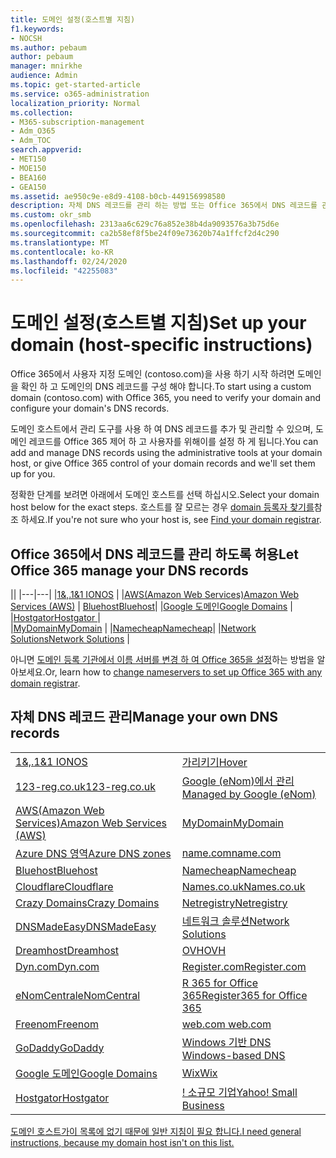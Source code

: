 ```yaml
---
title: 도메인 설정(호스트별 지침)
f1.keywords:
- NOCSH
ms.author: pebaum
author: pebaum
manager: mnirkhe
audience: Admin
ms.topic: get-started-article
ms.service: o365-administration
localization_priority: Normal
ms.collection:
- M365-subscription-management
- Adm_O365
- Adm_TOC
search.appverid:
- MET150
- MOE150
- BEA160
- GEA150
ms.assetid: ae950c9e-e8d9-4108-b0cb-449156998580
description: 자체 DNS 레코드를 관리 하는 방법 또는 Office 365에서 DNS 레코드를 관리 하는 방법에 대해 알아봅니다.
ms.custom: okr_smb
ms.openlocfilehash: 2313aa6c629c76a852e38b4da9093576a3b75d6e
ms.sourcegitcommit: ca2b58ef8f5be24f09e73620b74a1ffcf2d4c290
ms.translationtype: MT
ms.contentlocale: ko-KR
ms.lasthandoff: 02/24/2020
ms.locfileid: "42255083"
---
```

# <a name="set-up-your-domain-host-specific-instructions"></a><span data-ttu-id="3ca7f-103">도메인 설정(호스트별 지침)</span><span class="sxs-lookup"><span data-stu-id="3ca7f-103">Set up your domain (host-specific instructions)</span></span>

<span data-ttu-id="3ca7f-104">Office 365에서 사용자 지정 도메인 (contoso.com)을 사용 하기 시작 하려면 도메인을 확인 하 고 도메인의 DNS 레코드를 구성 해야 합니다.</span><span class="sxs-lookup"><span data-stu-id="3ca7f-104">To start using a custom domain (contoso.com) with Office 365, you need to verify your domain and configure your domain's DNS records.</span></span> 
  
<span data-ttu-id="3ca7f-105">도메인 호스트에서 관리 도구를 사용 하 여 DNS 레코드를 추가 및 관리할 수 있으며, 도메인 레코드를 Office 365 제어 하 고 사용자를 위해이를 설정 하 게 됩니다.</span><span class="sxs-lookup"><span data-stu-id="3ca7f-105">You can add and manage DNS records using the administrative tools at your domain host, or give Office 365 control of your domain records and we'll set them up for you.</span></span>
  
<span data-ttu-id="3ca7f-106">정확한 단계를 보려면 아래에서 도메인 호스트를 선택 하십시오.</span><span class="sxs-lookup"><span data-stu-id="3ca7f-106">Select your domain host below for the exact steps.</span></span> <span data-ttu-id="3ca7f-107">호스트를 잘 모르는 경우 [domain 등록자 찾기를](find-your-domain-registrar.md)참조 하세요.</span><span class="sxs-lookup"><span data-stu-id="3ca7f-107">If you're not sure who your host is, see [Find your domain registrar](find-your-domain-registrar.md).</span></span>
  

## <a name="let-office-365-manage-your-dns-records"></a><span data-ttu-id="3ca7f-108">Office 365에서 DNS 레코드를 관리 하도록 허용</span><span class="sxs-lookup"><span data-stu-id="3ca7f-108">Let Office 365 manage your DNS records</span></span>

||
|---|---|
|[<span data-ttu-id="3ca7f-109">1&,.</span><span class="sxs-lookup"><span data-stu-id="3ca7f-109">1&1 IONOS</span></span>](../dns/change-nameservers-at-1-1-internet.md) |
|[<span data-ttu-id="3ca7f-110">AWS(Amazon Web Services)</span><span class="sxs-lookup"><span data-stu-id="3ca7f-110">Amazon Web Services (AWS)</span></span>](../dns/change-nameservers-at-aws.md) |
 [<span data-ttu-id="3ca7f-111">Bluehost</span><span class="sxs-lookup"><span data-stu-id="3ca7f-111">Bluehost</span></span>](../dns/change-nameservers-at-bluehost.md)|
|[<span data-ttu-id="3ca7f-112">Google 도메인</span><span class="sxs-lookup"><span data-stu-id="3ca7f-112">Google   Domains</span></span>](../dns/change-nameservers-at-google-domains.md) |
|[<span data-ttu-id="3ca7f-113">Hostgator</span><span class="sxs-lookup"><span data-stu-id="3ca7f-113">Hostgator   </span></span>](../dns/change-nameservers-at-hostgator.md)  |  
|[<span data-ttu-id="3ca7f-114">MyDomain</span><span class="sxs-lookup"><span data-stu-id="3ca7f-114">MyDomain</span></span>](../dns/change-nameservers-at-mydomain.md) | 
|[<span data-ttu-id="3ca7f-115">Namecheap</span><span class="sxs-lookup"><span data-stu-id="3ca7f-115">Namecheap</span></span>](../dns/change-nameservers-at-namecheap.md)|
|[<span data-ttu-id="3ca7f-116">Network Solutions</span><span class="sxs-lookup"><span data-stu-id="3ca7f-116">Network Solutions</span></span>](../dns/change-nameservers-at-network-solutions.md) |  

<span data-ttu-id="3ca7f-117">아니면 [도메인 등록 기관에서 이름 서버를 변경 하 여 Office 365을 설정](change-nameservers-at-any-domain-registrar.md)하는 방법을 알아보세요.</span><span class="sxs-lookup"><span data-stu-id="3ca7f-117">Or, learn how to [change nameservers to set up Office 365 with any domain registrar](change-nameservers-at-any-domain-registrar.md).</span></span>

## <a name="manage-your-own-dns-records"></a><span data-ttu-id="3ca7f-118">자체 DNS 레코드 관리</span><span class="sxs-lookup"><span data-stu-id="3ca7f-118">Manage your own DNS records</span></span>

|                           |                          |
|---------------------------|--------------------------|
| [<span data-ttu-id="3ca7f-119">1&,.</span><span class="sxs-lookup"><span data-stu-id="3ca7f-119">1&1 IONOS</span></span>](../dns/create-dns-records-at-1-1-internet.md) | [<span data-ttu-id="3ca7f-120">가리키기</span><span class="sxs-lookup"><span data-stu-id="3ca7f-120">Hover</span></span>](../dns/create-dns-records-at-hover.md) |
| [<span data-ttu-id="3ca7f-121">123-reg.co.uk</span><span class="sxs-lookup"><span data-stu-id="3ca7f-121">123-reg.co.uk</span></span>](../dns/create-dns-records-at-123-reg-co-uk.md) | [<span data-ttu-id="3ca7f-122">Google (eNom)에서 관리</span><span class="sxs-lookup"><span data-stu-id="3ca7f-122">Managed   by Google (eNom)</span></span>](../dns/create-dns-records-for-domain-managed-by-google-enom.md)|
| [<span data-ttu-id="3ca7f-123">AWS(Amazon Web Services)</span><span class="sxs-lookup"><span data-stu-id="3ca7f-123">Amazon Web Services (AWS)</span></span>](../dns/create-dns-records-at-aws.md) | [<span data-ttu-id="3ca7f-124">MyDomain</span><span class="sxs-lookup"><span data-stu-id="3ca7f-124">MyDomain</span></span>](../dns/create-dns-records-at-mydomain.md) |
| [<span data-ttu-id="3ca7f-125">Azure DNS 영역</span><span class="sxs-lookup"><span data-stu-id="3ca7f-125">Azure DNS zones</span></span>](../dns/create-dns-records-for-azure-dns-zones.md) | [<span data-ttu-id="3ca7f-126">name.com</span><span class="sxs-lookup"><span data-stu-id="3ca7f-126">name.com</span></span>](../dns/create-dns-records-at-name-com.md) |
| [<span data-ttu-id="3ca7f-127">Bluehost</span><span class="sxs-lookup"><span data-stu-id="3ca7f-127">Bluehost</span></span>](../dns/create-dns-records-at-bluehost.md) | [<span data-ttu-id="3ca7f-128">Namecheap</span><span class="sxs-lookup"><span data-stu-id="3ca7f-128">Namecheap</span></span>](../dns/create-dns-records-at-namecheap.md)|
| [<span data-ttu-id="3ca7f-129">Cloudflare</span><span class="sxs-lookup"><span data-stu-id="3ca7f-129">Cloudflare</span></span>](../dns/create-dns-records-at-cloudflare.md)| [<span data-ttu-id="3ca7f-130">Names.co.uk</span><span class="sxs-lookup"><span data-stu-id="3ca7f-130">Names.co.uk</span></span>](../dns/create-dns-records-at-names-co-uk.md) |
|  [<span data-ttu-id="3ca7f-131">Crazy Domains</span><span class="sxs-lookup"><span data-stu-id="3ca7f-131">Crazy Domains</span></span>](../dns/create-dns-records-at-crazy-domains.md)| [<span data-ttu-id="3ca7f-132">Netregistry</span><span class="sxs-lookup"><span data-stu-id="3ca7f-132">Netregistry</span></span>](../dns/create-dns-records-at-netregistry.md) |
|[<span data-ttu-id="3ca7f-133">DNSMadeEasy</span><span class="sxs-lookup"><span data-stu-id="3ca7f-133">DNSMadeEasy</span></span>](../dns/create-dns-records-at-dnsmadeeasy.md) | [<span data-ttu-id="3ca7f-134">네트워크 솔루션</span><span class="sxs-lookup"><span data-stu-id="3ca7f-134">Network   Solutions</span></span>](../dns/create-dns-records-at-network-solutions.md) |
|[<span data-ttu-id="3ca7f-135">Dreamhost</span><span class="sxs-lookup"><span data-stu-id="3ca7f-135">Dreamhost</span></span>](../dns/create-dns-records-at-dreamhost.md)  | [<span data-ttu-id="3ca7f-136">OVH</span><span class="sxs-lookup"><span data-stu-id="3ca7f-136">OVH</span></span>](../dns/create-dns-records-at-ovh.md) |
|  [<span data-ttu-id="3ca7f-137">Dyn.com</span><span class="sxs-lookup"><span data-stu-id="3ca7f-137">Dyn.com</span></span>](../dns/create-dns-records-at-dyn-com.md) | [<span data-ttu-id="3ca7f-138">Register.com</span><span class="sxs-lookup"><span data-stu-id="3ca7f-138">Register.com</span></span>](../dns/create-dns-records-at-register-com.md) |
| [<span data-ttu-id="3ca7f-139">eNomCentral</span><span class="sxs-lookup"><span data-stu-id="3ca7f-139">eNomCentral</span></span>](../dns/create-dns-records-at-enomcentral.md)| [<span data-ttu-id="3ca7f-140">R 365 for Office 365</span><span class="sxs-lookup"><span data-stu-id="3ca7f-140">Register365 for Office 365</span></span>](../dns/create-dns-records-at-register365.md)  |
| [<span data-ttu-id="3ca7f-141">Freenom</span><span class="sxs-lookup"><span data-stu-id="3ca7f-141">Freenom</span></span>](../dns/create-dns-records-at-freenom.md) | [<span data-ttu-id="3ca7f-142">web.com</span><span class="sxs-lookup"><span data-stu-id="3ca7f-142"> web.com </span></span>](../dns/create-dns-records-at-web-com.md)|
|[<span data-ttu-id="3ca7f-143">GoDaddy</span><span class="sxs-lookup"><span data-stu-id="3ca7f-143">GoDaddy</span></span>](../dns/create-dns-records-at-godaddy.md)|[<span data-ttu-id="3ca7f-144">Windows 기반 DNS</span><span class="sxs-lookup"><span data-stu-id="3ca7f-144"> Windows-based DNS</span></span>](../dns/create-dns-records-using-windows-based-dns.md)   |
| [<span data-ttu-id="3ca7f-145">Google 도메인</span><span class="sxs-lookup"><span data-stu-id="3ca7f-145">Google Domains</span></span>](../dns/create-dns-records-at-google-domains.md) |[<span data-ttu-id="3ca7f-146">Wix</span><span class="sxs-lookup"><span data-stu-id="3ca7f-146">Wix</span></span>](../dns/create-dns-records-at-wix.md) |
|[<span data-ttu-id="3ca7f-147">Hostgator</span><span class="sxs-lookup"><span data-stu-id="3ca7f-147">Hostgator</span></span>](../dns/create-dns-records-at-hostgator.md)  | <span data-ttu-id="3ca7f-148">[!   소규모 기업](../dns/create-dns-records-at-yahoo-small-business.md)</span><span class="sxs-lookup"><span data-stu-id="3ca7f-148">[Yahoo!   Small Business](../dns/create-dns-records-at-yahoo-small-business.md)</span></span>  |

[<span data-ttu-id="3ca7f-149">도메인 호스트가이 목록에 없기 때문에 일반 지침이 필요 합니다.</span><span class="sxs-lookup"><span data-stu-id="3ca7f-149">I need general instructions, because my domain host isn't on this list. </span></span>](create-dns-records-at-any-dns-hosting-provider.md)
   